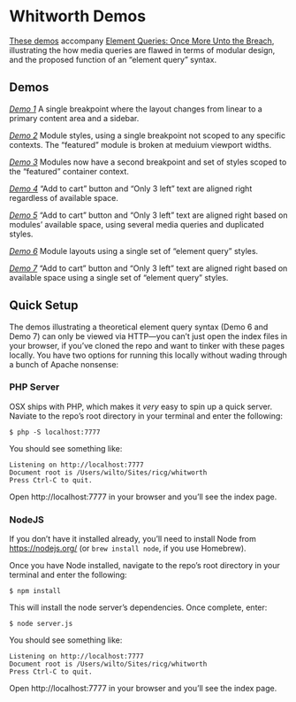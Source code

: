 # Whitworth Demos

[These demos](http://responsiveimagescg.github.io/ALA-Whitworth-Demo/) accompany [Element Queries: Once More Unto the Breach](http://alistapart.com/article/element-queries), illustrating the how media queries are flawed in terms of modular design, and the proposed function of an “element query” syntax.

## Demos

*[Demo 1](http://responsiveimagescg.github.io/ALA-Whitworth-Demo/demo1/index.html)*
A single breakpoint where the layout changes from linear to a primary content area and a sidebar.

*[Demo 2](http://responsiveimagescg.github.io/ALA-Whitworth-Demo/demo2/index.html)*
Module styles, using a single breakpoint not scoped to any specific contexts. The “featured” module is broken at meduium viewport widths.

*[Demo 3](http://responsiveimagescg.github.io/ALA-Whitworth-Demo/demo3/index.html)*
Modules now have a second breakpoint and set of styles scoped to the “featured” container context.

*[Demo 4](http://responsiveimagescg.github.io/ALA-Whitworth-Demo/demo4/index.html)*
“Add to cart” button and “Only 3 left” text are aligned right regardless of available space.

*[Demo 5](http://responsiveimagescg.github.io/ALA-Whitworth-Demo/demo5/index.html)*
“Add to cart” button and “Only 3 left” text are aligned right based on modules’ available space, using several media queries and duplicated styles.

*[Demo 6](http://responsiveimagescg.github.io/ALA-Whitworth-Demo/demo6/index.html)*
Module layouts using a single set of “element query” styles.

*[Demo 7](http://responsiveimagescg.github.io/ALA-Whitworth-Demo/demo7/index.html)*
“Add to cart” button and “Only 3 left” text are aligned right based on available space using a single set of “element query” styles.

## Quick Setup

The demos illustrating a theoretical element query syntax (Demo 6 and Demo 7) can only be viewed via HTTP—you can’t just open the index files in your browser, if you’ve cloned the repo and want to tinker with these pages locally. You have two options for running this locally without wading through a bunch of Apache nonsense:

### PHP Server
OSX ships with PHP, which makes it _very_ easy to spin up a quick server. Naviate to the repo’s root directory in your terminal and enter the following:

```shell
$ php -S localhost:7777
```

You should see something like:

```shell
Listening on http://localhost:7777
Document root is /Users/wilto/Sites/ricg/whitworth
Press Ctrl-C to quit.
```

Open http://localhost:7777 in your browser and you’ll see the index page.

### NodeJS

If you don’t have it installed already, you’ll need to install Node from https://nodejs.org/ (or `brew install node`, if you use Homebrew).

Once you have Node installed, navigate to the repo’s root directory in your terminal and enter the following:

```shell
$ npm install
```

This will install the node server’s dependencies. Once complete, enter:

```shell
$ node server.js
```

You should see something like:

```shell
Listening on http://localhost:7777
Document root is /Users/wilto/Sites/ricg/whitworth
Press Ctrl-C to quit.
```

Open http://localhost:7777 in your browser and you’ll see the index page.

